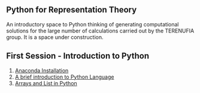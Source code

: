 ## Python for Representation Theory

An introductory space to Python thinking of generating computational solutions for the large number of calculations carried out by the TERENUFIA group. It is a space under construction.

## First Session - Introduction to Python

1. [Anaconda Installation](https://github.com/Izainea/Python-for-Representation-Theory/blob/main/Notebooks/Instalaci%C3%B3n%20y%20configuraci%C3%B3n%20inicial%20de%20Anaconda.ipynb)
2. [A brief introduction to Python Language ](https://github.com/Izainea/Python-for-Representation-Theory/blob/main/Notebooks/Introducci%C3%B3n%20al%20lenguaje%20Python.ipynb)
3. [Arrays and List in Python](https://github.com/Izainea/Python-for-Representation-Theory/blob/main/Notebooks/Listas%20y%20arreglos%20de%20Python.ipynb)
